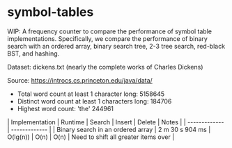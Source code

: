 # symbol-tables
WIP: A frequency counter to compare the performance of symbol table implementations. Specifically, we compare the performance of binary search with an ordered array, binary search tree, 2-3 tree search, red-black BST, and hashing.

Dataset: dickens.txt (nearly the complete works of Charles Dickens)

Source: https://introcs.cs.princeton.edu/java/data/

- Total word count at least 1 character long: 5158645
- Distinct word count at least 1 characters long: 184706
- Highest word count: 'the' 244961

| Implementation  | Runtime | Search | Insert | Delete | Notes |
| ------------- | ------------- |
| Binary search in an ordered array  | 2 m 30 s 904 ms  | O(lg(n)) | O(n) | O(n) | Need to shift all greater items over |


